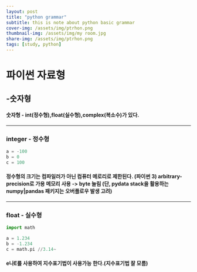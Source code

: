 ```yaml
---
layout: post
title: "python grammar"
subtitle: this is note about python basic grammar
cover-img: /assets/img/ptrhon.png
thumbnail-img: /assets/img/my room.jpg
share-img: /assets/img/ptrhon.png
tags: [study, python]
---
```


# 파이썬 자료형

## -숫자형

#### 숫자형 - int(정수형),float(실수형),complex(복소수)가 있다.

_________________________________________________________

### integer - 정수형

~~~python
a = -100
b = 0
c = 100
~~~



#### 정수형의 크기는 컴파일러가 아닌 컴퓨터 메로리로 제한된다. (파이썬 3) arbitrary-precision로 가용 메모리 사용 -> byte 늘림 (단, pydata stack을 활용하는 numpy|pandas 패키지는 오버플로우 발생 고려)

------------------------------------------------------------------------

### float - 실수형

~~~python
import math

a = 1.234
b = -1.234
c = math.pi //3.14~
~~~



#### e나E를 사용하여 지수표기법이 사용가능 한다.(지수표기법 잘 모름)

